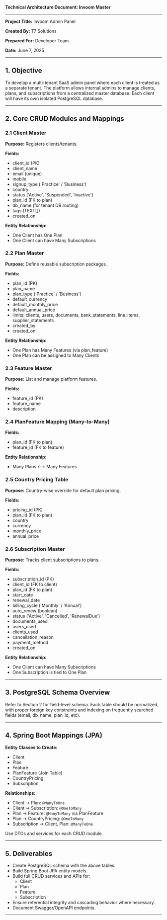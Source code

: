 
**Technical Architecture Document: Invoom Master**

---

**Project Title:** Invoom Admin Panel

**Created By:** T7 Solutions

**Prepared For:** Developer Team

**Date:** June 7, 2025

---

## 1. Objective

To develop a multi-tenant SaaS admin panel where each client is treated as a separate tenant. The platform allows internal admins to manage clients, plans, and subscriptions from a centralized master database. Each client will have its own isolated PostgreSQL database.

---

## 2. Core CRUD Modules and Mappings

### 2.1 Client Master
**Purpose:** Registers clients/tenants.

**Fields:**
- client_id (PK)
- client_name
- email (unique)
- mobile
- signup_type ('Practice' / 'Business')
- country
- status ('Active', 'Suspended', 'Inactive')
- plan_id (FK to plan)
- db_name (for tenant DB routing)
- tags (TEXT[])
- created_on

**Entity Relationship:**
- One Client has One Plan
- One Client can have Many Subscriptions

### 2.2 Plan Master
**Purpose:** Define reusable subscription packages.

**Fields:**
- plan_id (PK)
- plan_name
- plan_type ('Practice' / 'Business')
- default_currency
- default_monthly_price
- default_annual_price
- limits: clients, users, documents, bank_statements, line_items, supplier_statements
- created_by
- created_on

**Entity Relationship:**
- One Plan has Many Features (via plan_feature)
- One Plan can be assigned to Many Clients

### 2.3 Feature Master
**Purpose:** List and manage platform features.

**Fields:**
- feature_id (PK)
- feature_name
- description

### 2.4 PlanFeature Mapping (Many-to-Many)
**Fields:**
- plan_id (FK to plan)
- feature_id (FK to feature)

**Entity Relationship:**
- Many Plans <--> Many Features

### 2.5 Country Pricing Table
**Purpose:** Country-wise override for default plan pricing.

**Fields:**
- pricing_id (PK)
- plan_id (FK to plan)
- country
- currency
- monthly_price
- annual_price

### 2.6 Subscription Master
**Purpose:** Tracks client subscriptions to plans.

**Fields:**
- subscription_id (PK)
- client_id (FK to client)
- plan_id (FK to plan)
- start_date
- renewal_date
- billing_cycle ('Monthly' / 'Annual')
- auto_renew (boolean)
- status ('Active', 'Cancelled', 'RenewalDue')
- documents_used
- users_used
- clients_used
- cancellation_reason
- payment_method
- created_on

**Entity Relationship:**
- One Client can have Many Subscriptions
- One Subscription is tied to One Plan

---

## 3. PostgreSQL Schema Overview

Refer to Section 2 for field-level schema.
Each table should be normalized, with proper foreign key constraints and indexing on frequently searched fields (email, db_name, plan_id, etc).

---

## 4. Spring Boot Mappings (JPA)

**Entity Classes to Create:**
- Client
- Plan
- Feature
- PlanFeature (Join Table)
- CountryPricing
- Subscription

**Relationships:**
- Client → Plan: `@ManyToOne`
- Client → Subscription: `@OneToMany`
- Plan → Feature: `@ManyToMany` via PlanFeature
- Plan → CountryPricing: `@OneToMany`
- Subscription → Client, Plan: `@ManyToOne`

Use DTOs and services for each CRUD module.

---

## 5. Deliverables
- Create PostgreSQL schema with the above tables.
- Build Spring Boot JPA entity models.
- Build full CRUD services and APIs for:
  - Client
  - Plan
  - Feature
  - Subscription
- Ensure referential integrity and cascading behavior where necessary.
- Document Swagger/OpenAPI endpoints.

[//]: # (---)

[//]: # (## 6. Next Steps)

[//]: # (- Complete database migration scripts.)

[//]: # (- Set up initial dummy data for testing.)

[//]: # (- Implement unit/integration tests.)

---

[//]: # (**Document Ends**)

